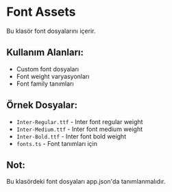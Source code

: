 # Font Assets

Bu klasör font dosyalarını içerir.

## Kullanım Alanları:
- Custom font dosyaları
- Font weight varyasyonları
- Font family tanımları

## Örnek Dosyalar:
- `Inter-Regular.ttf` - Inter font regular weight
- `Inter-Medium.ttf` - Inter font medium weight
- `Inter-Bold.ttf` - Inter font bold weight
- `fonts.ts` - Font tanımları için

## Not:
Bu klasördeki font dosyaları app.json'da tanımlanmalıdır.
